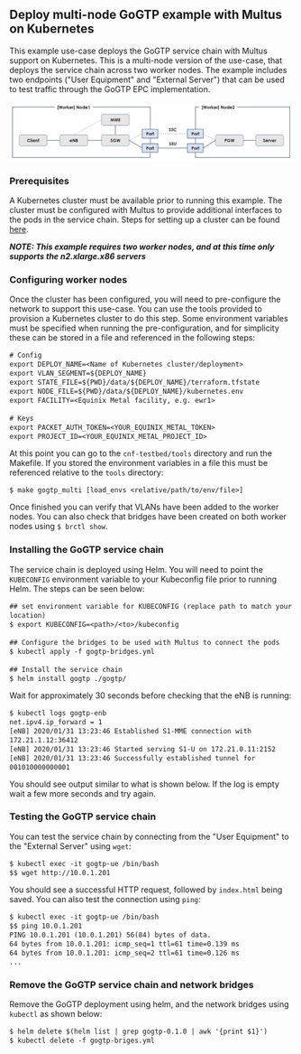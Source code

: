 ## Deploy multi-node GoGTP example with Multus on Kubernetes

This example use-case deploys the GoGTP service chain with Multus support on Kubernetes. This is a multi-node version of the use-case, that deploys the service chain across two worker nodes. The example includes two endpoints ("User Equipment" and "External Server") that can be used to test traffic through the GoGTP EPC implementation.

![GoGTP_Multi_Node](GoGTP_Multi_Node.png)

### Prerequisites
A Kubernetes cluster must be available prior to running this example. The cluster must be configured with Multus to provide additional interfaces to the pods in the service chain. Steps for setting up a cluster can be found [here](https://github.com/cncf/cnf-testbed/tree/go-gtp/tools).

***NOTE: This example requires two worker nodes, and at this time only supports the n2.xlarge.x86 servers***

### Configuring worker nodes
Once the cluster has been configured, you will need to pre-configure the network to support this use-case. You can use the tools provided to provision a Kubernetes cluster to do this step. Some environment variables must be specified when running the pre-configuration, and for simplicity these can be stored in a file and referenced in the following steps:
```
# Config
export DEPLOY_NAME=<Name of Kubernetes cluster/deployment>
export VLAN_SEGMENT=${DEPLOY_NAME}
export STATE_FILE=${PWD}/data/${DEPLOY_NAME}/terraform.tfstate
export NODE_FILE=${PWD}/data/${DEPLOY_NAME}/kubernetes.env
export FACILITY=<Equinix Metal facility, e.g. ewr1>

# Keys
export PACKET_AUTH_TOKEN=<YOUR_EQUINIX_METAL_TOKEN>
export PROJECT_ID=<YOUR_EQUINIX_METAL_PROJECT_ID>
```

At this point you can go to the `cnf-testbed/tools` directory and run the Makefile. If you stored the environment variables in a file this must be referenced relative to the `tools` directory:
```
$ make gogtp_multi [load_envs <relative/path/to/env/file>]
```

Once finished you can verify that VLANs have been added to the worker nodes. You can also check that bridges have been created on both worker nodes using `$ brctl show`.

### Installing the GoGTP service chain
The service chain is deployed using Helm. You will need to point the `KUBECONFIG` environment variable to your Kubeconfig file prior to running Helm. The steps can be seen below:
```
## set environment variable for KUBECONFIG (replace path to match your location)
$ export KUBECONFIG=<path>/<to>/kubeconfig

## Configure the bridges to be used with Multus to connect the pods
$ kubectl apply -f gogtp-bridges.yml

## Install the service chain
$ helm install gogtp ./gogtp/
```

Wait for approximately 30 seconds before checking that the eNB is running:
```
$ kubectl logs gogtp-enb
net.ipv4.ip_forward = 1
[eNB] 2020/01/31 13:23:46 Established S1-MME connection with 172.21.1.12:36412
[eNB] 2020/01/31 13:23:46 Started serving S1-U on 172.21.0.11:2152
[eNB] 2020/01/31 13:23:46 Successfully established tunnel for 001010000000001
```

You should see output similar to what is shown below. If the log is empty wait a few more seconds and try again.

### Testing the GoGTP service chain
You can test the service chain by connecting from the "User Equipment" to the "External Server" using `wget`:
```
$ kubectl exec -it gogtp-ue /bin/bash
$$ wget http://10.0.1.201
```

You should see a successful HTTP request, followed by `index.html` being saved. You can also test the connection using `ping`:
```
$ kubectl exec -it gogtp-ue /bin/bash
$$ ping 10.0.1.201
PING 10.0.1.201 (10.0.1.201) 56(84) bytes of data. 
64 bytes from 10.0.1.201: icmp_seq=1 ttl=61 time=0.139 ms
64 bytes from 10.0.1.201: icmp_seq=2 ttl=61 time=0.126 ms
...
```

### Remove the GoGTP service chain and network bridges
Remove the GoGTP deployment using helm, and the network bridges using `kubectl` as shown below:
```
$ helm delete $(helm list | grep gogtp-0.1.0 | awk '{print $1}')
$ kubectl delete -f gogtp-briges.yml
```

